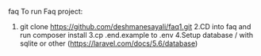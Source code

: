 
faq
To run Faq project:
1. git clone https://github.com/deshmanesayali/faq1.git
2.CD into faq and run composer install
3.cp .end.example to .env
4.Setup database / with sqlite or other
(https://laravel.com/docs/5.6/database)
